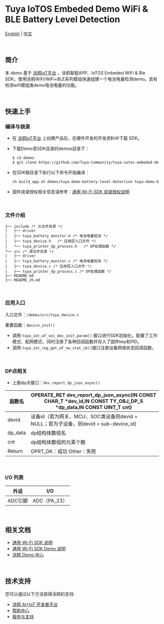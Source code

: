 # Tuya IoTOS Embeded Demo WiFi & BLE Battery Level Detection

[English](./README.md) | [中文](./README_zh.md)

<br>

## 简介 

本 demo 基于 [涂鸦IoT平台](https://iot.tuya.com/) 、涂鸦智能APP、IoTOS Embeded WiFi & Ble SDK，使用涂鸦WiFi/WiFi+BLE系列模组快速组建一个电池电量检测demo。具有检测wifi模组类demo电池电量的功能。

<br>

## 快速上手

### 编译与烧录

-  在 [涂鸦IoT平台](https://iot.tuya.com/) 上创建产品后，在硬件开发的开发资料中下载 SDK。

- 下载Demo至SDK目录的demos目录下：

  ```bash
  $ cd demos
  $ git clone https://github.com/Tuya-Community/tuya-iotos-embeded-demo-wifi-ble-battery-level-detection.git
  ```

- 在SDK根目录下执行以下命令开始编译：

  ```bash
  sh build_app.sh demos/tuya-demo-battery-level-detection tuya-demo-battery-level-detection 1.0.0
  ```

- 固件烧录授权相关信息请参考：[通用 Wi-Fi SDK 烧录授权说明](https://developer.tuya.com/cn/docs/iot/tuya-common-wifi-sdk-burning-and-authorization?id=K9ip0gbawnkn7) 

<br>

### 文件介绍
```
├── include /* 头文件目录 */
|   ├── driver
│   ├── tuya_battery_monitor.h /* 电池电量检测 */
│   ├── tuya_device.h	/* 应用层入口文件 */
│   └── tuya_printer_dp_process.h	/* DP处理函数 */
└── src /* 源文件目录 */
|   ├── driver
|   ├── tuya_battery_monitor.c /* 电池电量检测 */
|   ├── tuya_device.c /* 应用层入口文件 */
|   ├── tuya_printer_dp_process.c /* DP处理函数 */
├── README.md
├── README_zh.md
```

<br>

### 应用入口
入口文件：`/demos/src/tuya_device.c`

重要函数：`device_init()`

+ 调用 `tuya_iot_wf_soc_dev_init_param()` 接口进行SDK初始化，配置了工作模式、配网模式，同时注册了各种回调函数并存入了固件key和PID。
+ 调用 `tuya_iot_reg_get_wf_nw_stat_cb()`接口注册设备网络状态回调函数。

<br>

### DP点相关

- 上报dp点接口：`dev_report_dp_json_async()`

| 函数名  | OPERATE_RET dev_report_dp_json_async(IN CONST CHAR_T *dev_id,IN CONST TY_OBJ_DP_S *dp_data,IN CONST UINT_T cnt) |
| ------- | ------------------------------------------------------------ |
| devid   | 设备id（若为网关、MCU、SOC类设备则devid = NULL；若为子设备，则devid = sub-device_id) |
| dp_data | dp结构体数组名                                               |
| cnt     | dp结构体数组的元素个数                                       |
| Return  | OPRT_OK：成功  Other：失败                                   |

<br>

### I/O 列表

| 外设    | I/O          |
| ------- | ------------ |
| ADC引脚 | ADC（PA_23） |

<br>

## 相关文档

- [通用 Wi-Fi SDK 说明](https://developer.tuya.com/cn/docs/iot/tuya-common-wifi-sdk?id=K9glcmvw4u9ml) 
- [通用 Wi-Fi SDK Demo 说明](https://developer.tuya.com/cn/docs/iot/tuya-wifi-sdk-demo-instructions?id=K9oce5ayw5xem) 
- [涂鸦 Demo 中心](https://developer.tuya.com/demo) 

<br>


## 技术支持

您可以通过以下方法获得涂鸦的支持:

- [涂鸦 AI+IoT 开发者平台](https://developer.tuya.com)
- [帮助中心](https://support.tuya.com/help)
- [服务与支持](https://service.console.tuya.com)

<br>

